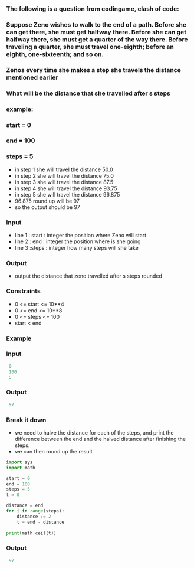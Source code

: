 [category]: <> (Coding)
[date]: <> (2023/04/26)
[title]: <> (Codingame Question 31)

### The following is a question from codingame, clash of code:

### Suppose Zeno wishes to walk to the end of a path. Before she can get there, she must get halfway there. Before she can get halfway there, she must get a quarter of the way there. Before traveling a quarter, she must travel one-eighth; before an eighth, one-sixteenth; and so on.

### Zenos every time she makes a step she travels the distance mentioned earlier

### What will be the distance that she travelled after s steps

### example:

### start = 0
### end = 100
### steps = 5
- in step 1 she will travel the distance 50.0
- in step 2 she will travel the distance 75.0
- in step 3 she will travel the distance 87.5
- in step 4 she will travel the distance 93.75
- in step 5 she will travel the distance 96.875
- 96.875 round up will be 97
- so the output should be 97

### Input
- line 1 : start : integer the position where Zeno will start
- line 2 : end : integer the position where is she going
- line 3 :steps : integer how many steps will she take

### Output
- output the distance that zeno travelled after s steps rounded

### Constraints
- 0 <= start <= 10**4
- 0 <= end <= 10**8
- 0 <= steps <= 100
- start < end

### Example

### Input
```python
 0
 100
 5
```
### Output
```python
 97
 ```

### Break it down

- we need to halve the distance for each of the steps, and print the difference between the end and the halved distance after finishing the steps.
- we can then round up the result

```python
import sys
import math

start = 0
end = 100
steps = 5
t = 0

distance = end
for i in range(steps):
    distance /= 2
    t = end - distance
    
print(math.ceil(t))
```
### Output
```python
 97
 ```